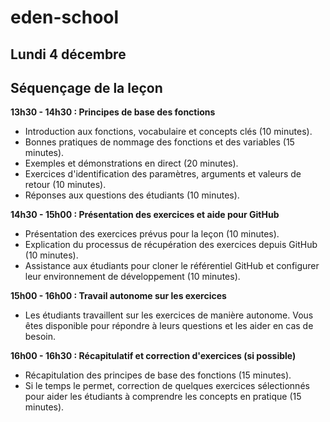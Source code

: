 # eden-school

## Lundi 4 décembre

## Séquençage de la leçon

**13h30 - 14h30 : Principes de base des fonctions**
- Introduction aux fonctions, vocabulaire et concepts clés (10 minutes).
- Bonnes pratiques de nommage des fonctions et des variables (15 minutes).
- Exemples et démonstrations en direct (20 minutes).
- Exercices d'identification des paramètres, arguments et valeurs de retour (10 minutes).
- Réponses aux questions des étudiants (10 minutes).

**14h30 - 15h00 : Présentation des exercices et aide pour GitHub**
- Présentation des exercices prévus pour la leçon (10 minutes).
- Explication du processus de récupération des exercices depuis GitHub (10 minutes).
- Assistance aux étudiants pour cloner le référentiel GitHub et configurer leur environnement de développement (10 minutes).

**15h00 - 16h00 : Travail autonome sur les exercices**
- Les étudiants travaillent sur les exercices de manière autonome. Vous êtes disponible pour répondre à leurs questions et les aider en cas de besoin.

**16h00 - 16h30 : Récapitulatif et correction d'exercices (si possible)**
- Récapitulation des principes de base des fonctions (15 minutes).
- Si le temps le permet, correction de quelques exercices sélectionnés pour aider les étudiants à comprendre les concepts en pratique (15 minutes).
